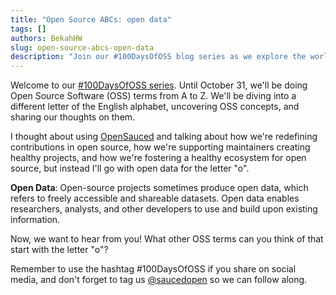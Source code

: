```yaml
---
title: "Open Source ABCs: open data"
tags: []
authors: BekahHW
slug: open-source-abcs-open-data
description: "Join our #100DaysOfOSS blog series as we explore the world of Open Source Software (OSS) from A to Z! Every week, we'll discuss two new letters of the English alphabet. Share your thoughts, ideas, and favorite OSS projects for each letter. Let's celebrate the power of open source together! "
---
```


Welcome to our [#100DaysOfOSS series](https://dev.to/opensauced/100daysofoss-growing-skills-and-real-world-experience-3o5k). Until October 31, we'll be doing  Open Source Software (OSS) terms from A to Z. We'll be diving into a different letter of the English alphabet, uncovering OSS concepts, and sharing our thoughts on them.

I thought about using [OpenSauced](https://opensauced.pizza/) and talking about how we're redefining contributions in open source, how we're supporting maintainers creating healthy projects, and how we're fostering a healthy ecosystem for open source, but instead I'll go with open data for the letter "o". 

**Open Data**: Open-source projects sometimes produce open data, which refers to freely accessible and shareable datasets. Open data enables researchers, analysts, and other developers to use and build upon existing information.

Now, we want to hear from you! What other OSS terms can you think of that start with the letter "o"? 

Remember to use the hashtag #100DaysOfOSS if you share on social media, and don't forget to tag us [@saucedopen](https://twitter.com/saucedopen) so we can follow along.